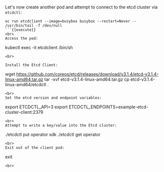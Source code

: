Let's now create another pod and attempt to connect to the etcd cluster via `etcdctl`:

```
oc run etcdclient --image=busybox busybox --restart=Never -- /usr/bin/tail -f /dev/null
```{{execute}}
<br>
Access the pod:

``` 
kubectl exec -it etcdclient /bin/sh
```{{execute}}
<br>

Install the Etcd Client:

```
wget https://github.com/coreos/etcd/releases/download/v3.1.4/etcd-v3.1.4-linux-amd64.tar.gz
tar -xvf etcd-v3.1.4-linux-amd64.tar.gz
cp etcd-v3.1.4-linux-amd64/etcdctl .
```{{execute}}
<br>
Set the etcd version and endpoint variables:

```
export ETCDCTL_API=3
export ETCDCTL_ENDPOINTS=example-etcd-cluster-client:2379
```{{execute}}
<br>
Attempt to write a key/value into the Etcd cluster:

```
./etcdctl put operator sdk
./etcdctl get operator
```{{execute}}
<br>
Exit out of the client pod:

```
exit
```{{execute}}
<br>